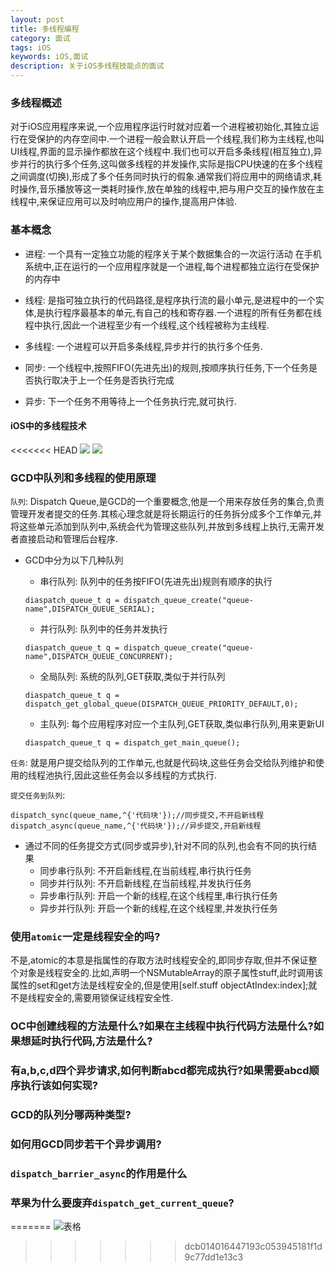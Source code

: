 ```yaml
---
layout: post
title: 多线程编程
category: 面试
tags: iOS
keywords: iOS,面试
description: 关于iOS多线程技能点的面试
---
```


### 多线程概述

对于iOS应用程序来说,一个应用程序运行时就对应着一个进程被初始化,其独立运行在受保护的内存空间中.一个进程一般会默认开启一个线程,我们称为主线程,也叫UI线程,界面的显示操作都放在这个线程中.我们也可以开启多条线程(相互独立),异步并行的执行多个任务,这叫做多线程的并发操作,实际是指CPU快速的在多个线程之间调度(切换),形成了多个任务同时执行的假象.通常我们将应用中的网络请求,耗时操作,音乐播放等这一类耗时操作,放在单独的线程中,把与用户交互的操作放在主线程中,来保证应用可以及时响应用户的操作,提高用户体验.
   
### 基本概念

 - 进程: 
    一个具有一定独立功能的程序关于某个数据集合的一次运行活动
    在手机系统中,正在运行的一个应用程序就是一个进程,每个进程都独立运行在受保护的内存中

 - 线程: 是指可独立执行的代码路径,是程序执行流的最小单元,是进程中的一个实体,是执行程序最基本的单元,有自己的栈和寄存器.一个进程的所有任务都在线程中执行,因此一个进程至少有一个线程,这个线程被称为主线程.
 
 - 多线程: 一个进程可以开启多条线程,异步并行的执行多个任务.
 - 同步: 一个线程中,按照FIFO(先进先出)的规则,按顺序执行任务,下一个任务是否执行取决于上一个任务是否执行完成
 - 异步: 下一个任务不用等待上一个任务执行完,就可执行.

#### iOS中的多线程技术
 
<<<<<<< HEAD
 ![](http://oh08pyi2u.bkt.clouddn.com/iosmultythreading.png)
 ![](http://oh08pyi2u.bkt.clouddn.com/threads.png)

### GCD中队列和多线程的使用原理

`队列`: Dispatch Queue,是GCD的一个重要概念,他是一个用来存放任务的集合,负责管理开发者提交的任务.其核心理念就是将长期运行的任务拆分成多个工作单元,并将这些单元添加到队列中,系统会代为管理这些队列,并放到多线程上执行,无需开发者直接启动和管理后台程序.

- GCD中分为以下几种队列
    
    - 串行队列: 队列中的任务按FIFO(先进先出)规则有顺序的执行
       
    ```
    diaspatch_queue_t q = dispatch_queue_create("queue-name",DISPATCH_QUEUE_SERIAL);
    ```

    - 并行队列: 队列中的任务并发执行
       
    ```
    diaspatch_queue_t q = dispatch_queue_create("queue-name",DISPATCH_QUEUE_CONCURRENT);
    ```

    - 全局队列: 系统的队列,GET获取,类似于并行队列
       
    ```
    diaspatch_queue_t q = dispatch_get_global_queue(DISPATCH_QUEUE_PRIORITY_DEFAULT,0);
    ```

    - 主队列: 每个应用程序对应一个主队列,GET获取,类似串行队列,用来更新UI
       
    ```
    diaspatch_queue_t q = dispatch_get_main_queue();
    ```

`任务`: 就是用户提交给队列的工作单元,也就是代码块,这些任务会交给队列维护和使用的线程池执行,因此这些任务会以多线程的方式执行.

`提交任务到队列`: 

```
dispatch_sync(queue_name,^{'代码块'});//同步提交,不开启新线程
dispatch_async(queue_name,^{'代码块'});//异步提交,开启新线程
```

- 通过不同的任务提交方式(同步或异步),针对不同的队列,也会有不同的执行结果
    - 同步串行队列: 不开启新线程,在当前线程,串行执行任务
    - 同步并行队列: 不开启新线程,在当前线程,并发执行任务
    - 异步串行队列: 开启一个新的线程,在这个线程里,串行执行任务
    - 异步并行队列: 开启一个新的线程,在这个线程里,并发执行任务

### 使用`atomic`一定是线程安全的吗?

不是,atomic的本意是指属性的存取方法时线程安全的,即同步存取,但并不保证整个对象是线程安全的.比如,声明一个NSMutableArray的原子属性stuff,此时调用该属性的set和get方法是线程安全的,但是使用[self.stuff objectAtIndex:index];就不是线程安全的,需要用锁保证线程安全性.

### OC中创建线程的方法是什么?如果在主线程中执行代码方法是什么?如果想延时执行代码,方法是什么?

### 有a,b,c,d四个异步请求,如何判断abcd都完成执行?如果需要abcd顺序执行该如何实现?

### GCD的队列分哪两种类型?

### 如何用GCD同步若干个异步调用?

### `dispatch_barrier_async`的作用是什么

### 苹果为什么要废弃`dispatch_get_current_queue`?
=======
 ![表格](http://oh08pyi2u.bkt.clouddn.com/iosmultythreading.png)
>>>>>>> dcb014016447193c053945181f1d9c77dd1e13c3
